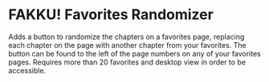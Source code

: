 # FAKKU! Favorites Randomizer
Adds a button to randomize the chapters on a favorites page, replacing each chapter on the page with another chapter from your favorites. The button can be found to the left of the page numbers on any of your favorites pages. Requires more than 20 favorites and desktop view in order to be accessible.
